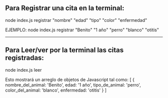 Para Registrar una cita en la terminal:
--------------------------------------------
node index.js registrar "nombre" "edad" "tipo" "color" "enfermedad"

EJEMPLO: node index.js registrar "Benito" "1 año" "perro" "blanco" "otitis"

------------------------------------------------------------------------------

Para Leer/ver por la terminal las citas registradas:
-----------------------------------------------------
node index.js leer

Esto mostrará un arreglo de objetos de Javascript tal como:
[
    {
    nombre_del_animal: 'Benito',
    edad: '1 año',
    tipo_de_animal: 'perro',
    color_del_animal: 'blanco',
    enfermedad: 'otitis'
    }
]